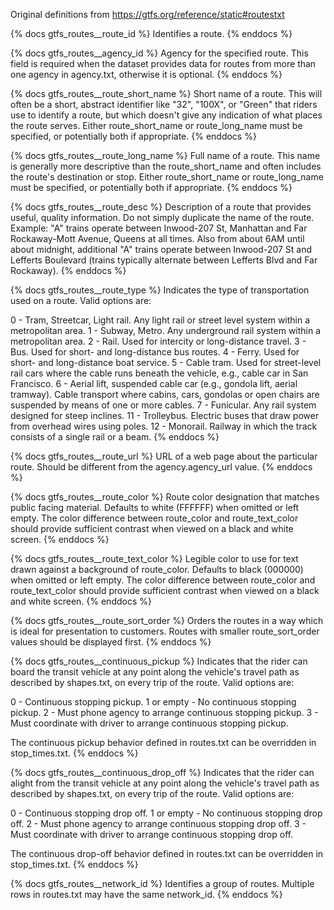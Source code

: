 Original definitions from https://gtfs.org/reference/static#routestxt

{% docs gtfs_routes__route_id %}
Identifies a route.
{% enddocs %}

{% docs gtfs_routes__agency_id %}
Agency for the specified route. This field is required when the dataset provides data for routes from more than one agency in agency.txt, otherwise it is optional.
{% enddocs %}

{% docs gtfs_routes__route_short_name %}
Short name of a route. This will often be a short, abstract identifier like "32", "100X", or "Green" that riders use to identify a route, but which doesn't give any indication of what places the route serves. Either route_short_name or route_long_name must be specified, or potentially both if appropriate.
{% enddocs %}

{% docs gtfs_routes__route_long_name %}
Full name of a route. This name is generally more descriptive than the route_short_name and often includes the route's destination or stop. Either route_short_name or route_long_name must be specified, or potentially both if appropriate.
{% enddocs %}

{% docs gtfs_routes__route_desc %}
Description of a route that provides useful, quality information. Do not simply duplicate the name of the route.  Example: "A" trains operate between Inwood-207 St, Manhattan and Far Rockaway-Mott Avenue, Queens at all times. Also from about 6AM until about midnight, additional "A" trains operate between Inwood-207 St and Lefferts Boulevard (trains typically alternate between Lefferts Blvd and Far Rockaway).
{% enddocs %}

{% docs gtfs_routes__route_type %}
Indicates the type of transportation used on a route. Valid options are:

0 - Tram, Streetcar, Light rail. Any light rail or street level system within a metropolitan area.
1 - Subway, Metro. Any underground rail system within a metropolitan area.
2 - Rail. Used for intercity or long-distance travel.
3 - Bus. Used for short- and long-distance bus routes.
4 - Ferry. Used for short- and long-distance boat service.
5 - Cable tram. Used for street-level rail cars where the cable runs beneath the vehicle, e.g., cable car in San Francisco.
6 - Aerial lift, suspended cable car (e.g., gondola lift, aerial tramway). Cable transport where cabins, cars, gondolas or open chairs are suspended by means of one or more cables.
7 - Funicular. Any rail system designed for steep inclines.
11 - Trolleybus. Electric buses that draw power from overhead wires using poles.
12 - Monorail. Railway in which the track consists of a single rail or a beam.
{% enddocs %}

{% docs gtfs_routes__route_url %}
URL of a web page about the particular route. Should be different from the agency.agency_url value.
{% enddocs %}

{% docs gtfs_routes__route_color %}
Route color designation that matches public facing material. Defaults to white (FFFFFF) when omitted or left empty. The color difference between route_color and route_text_color should provide sufficient contrast when viewed on a black and white screen.
{% enddocs %}

{% docs gtfs_routes__route_text_color %}
Legible color to use for text drawn against a background of route_color. Defaults to black (000000) when omitted or left empty. The color difference between route_color and route_text_color should provide sufficient contrast when viewed on a black and white screen.
{% enddocs %}

{% docs gtfs_routes__route_sort_order %}
Orders the routes in a way which is ideal for presentation to customers. Routes with smaller route_sort_order values should be displayed first.
{% enddocs %}

{% docs gtfs_routes__continuous_pickup %}
Indicates that the rider can board the transit vehicle at any point along the vehicle's travel path as described by shapes.txt, on every trip of the route. Valid options are:

0 - Continuous stopping pickup.
1 or empty - No continuous stopping pickup.
2 - Must phone agency to arrange continuous stopping pickup.
3 - Must coordinate with driver to arrange continuous stopping pickup.

The continuous pickup behavior defined in routes.txt can be overridden in stop_times.txt.
{% enddocs %}

{% docs gtfs_routes__continuous_drop_off %}
Indicates that the rider can alight from the transit vehicle at any point along the vehicle's travel path as described by shapes.txt, on every trip of the route. Valid options are:

0 - Continuous stopping drop off.
1 or empty - No continuous stopping drop off.
2 - Must phone agency to arrange continuous stopping drop off.
3 - Must coordinate with driver to arrange continuous stopping drop off.

The continuous drop-off behavior defined in routes.txt can be overridden in stop_times.txt.
{% enddocs %}

{% docs gtfs_routes__network_id %}
Identifies a group of routes. Multiple rows in routes.txt may have the same network_id.
{% enddocs %}
